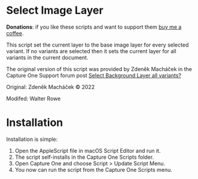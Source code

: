 # Select Image Layer

**Donations**: if you like these scripts and want to support them [buy me a coffee](https://buymeacoffee.com/walterrowe).

This script set the current layer to the base image layer for every selected variant. If no variants are selected then it sets the current layer for all variants in the current document.

The original version of this script was provided by Zdeněk Macháček in the Capture One Support forum post [Select Background Layer all variants?](https://support.captureone.com/hc/en-us/community/posts/7116665276701-Select-Background-Layer-all-variants-)

Original: Zdeněk Macháček © 2022

Modifed: Walter Rowe

# Installation

Installation is simple:

1. Open the AppleScript file in macOS Script Editor and run it.
2. The script self-installs in the Capture One Scripts folder.
3. Open Capture One and choose Script > Update Script Menu.
4. You now can run the script from the Capture One Scripts menu.

